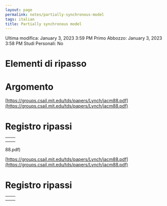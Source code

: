 ```yaml
---
layout: page
permalink: notes/partially-synchronous-model
tags: italian
title: Partially synchronous model
---
```


Ultima modifica: January 3, 2023 3:59 PM
Primo Abbozzo: January 3, 2023 3:58 PM
Studi Personali: No

# Elementi di ripasso

# Argomento

[](https://groups.csail.mit.edu/tds/papers/Lynch/jacm88.pdf)

[https://groups.csail.mit.edu/tds/papers/Lynch/jacm88.pdf](https://groups.csail.mit.edu/tds/papers/Lynch/jacm88.pdf)

# Registro ripassi

|  |  |
| --- | --- |
|  |  |
|  |  |
88.pdf)

[https://groups.csail.mit.edu/tds/papers/Lynch/jacm88.pdf](https://groups.csail.mit.edu/tds/papers/Lynch/jacm88.pdf)

# Registro ripassi

|  |  |
| --- | --- |
|  |  |
|  |  |